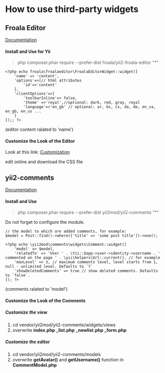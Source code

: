 # How to use third-party widgets

## Froala Editor
[Documentation](https://froala.com/wysiwyg-editor/docs)

#### Install and Use for Yii
> php composer.phar require --prefer-dist froala/yii2-froala-editor "*"


```
<?php echo froala\froalaeditor\FroalaEditorWidget::widget([
    'name' => 'content',
    'options'=>[// html attributes
        'id'=>'content'
    ],
    'clientOptions'=>[
        'toolbarInline'=> false,
        'theme' =>'royal',//optional: dark, red, gray, royal
        'language'=>'en_gb' // optional: ar, bs, cs, da, de, en_ca, en_gb, en_us ...
    ]
]);; ?>
```
(editor content ralated to 'name')

#### Customize the Look of the Editor

Look at this link:
[Customization](https://froala.com/wysiwyg-editor/customize)

edit online and download the CSS file

## yii2-comments

[Documentation](https://github.com/yii2mod/yii2-comments)

#### Install and Use
> php composer.phar require --prefer-dist yii2mod/yii2-comments "*"

Do not forget to configure the module.

```
// the model to which are added comments, for example:
$model = Post::find()->where(['title' => 'some post title'])->one();

<?php echo \yii2mod\comments\widgets\Comment::widget([
    'model' => $model,
    'relatedTo' => 'User ' . \Yii::$app->user->identity->username . ' commented on the page ' . \yii\helpers\Url::current(), // for example
    'maxLevel' => 3, // maximum comments level, level starts from 1, null - unlimited level. Defaults to `7`
    'showDeletedComments' => true // show deleted comments. Defaults to `false`.
]); ?>
```
(comments ralated to 'model')
#### Customize the Look of the Comments

##### Customize the view
1. cd vendor/yii2mod/yii2-comments/widgets/views
2. overwrite **index.php** **_list.php** **_newlist.php** **_form.php**

##### Customize the editor
1. cd vendor/yii2mod/yii2-comments/models
2. overwrite **getAvatar()** and **getUsername()** function in **CommentModel.php**